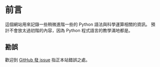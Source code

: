 # 前言

這個網站用來記錄一些稍微進階一些的 Python 語法與科學運算相關的資訊。
預計不會放太過初階的內容，因為 Python 程式語言的教學滿地都是。

## 勘誤

歡迎到 [GitHub 發 issue](https://github.com/aquastripe/scientific-python-notes/issues) 指正本站錯誤之處。

